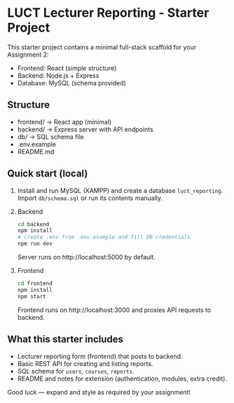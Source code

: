 # LUCT Lecturer Reporting - Starter Project

This starter project contains a minimal full-stack scaffold for your Assignment 2:
- Frontend: React (simple structure)
- Backend: Node.js + Express
- Database: MySQL (schema provided)

## Structure
- frontend/  -> React app (minimal)
- backend/   -> Express server with API endpoints
- db/        -> SQL schema file
- .env.example
- README.md

## Quick start (local)
1. Install and run MySQL (XAMPP) and create a database `luct_reporting`.
   Import `db/schema.sql` or run its contents manually.

2. Backend
   ```bash
   cd backend
   npm install
   # create .env from .env.example and fill DB credentials
   npm run dev
   ```
   Server runs on http://localhost:5000 by default.

3. Frontend
   ```bash
   cd frontend
   npm install
   npm start
   ```
   Frontend runs on http://localhost:3000 and proxies API requests to backend.

## What this starter includes
- Lecturer reporting form (frontend) that posts to backend.
- Basic REST API for creating and listing reports.
- SQL schema for `users`, `courses`, `reports`.
- README and notes for extension (authentication, modules, extra credit).

Good luck — expand and style as required by your assignment!

